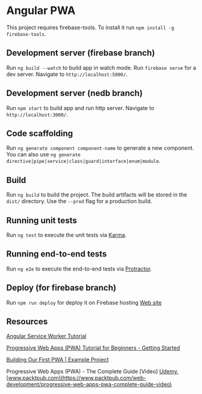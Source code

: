 # Angular PWA

This project requires firebase-tools. To install it run `npm install -g firebase-tools`.

## Development server (firebase branch)
Run `ng build --watch` to build app in watch mode.
Run `firebase serve` for a dev server. Navigate to `http://localhost:5000/`.

## Development server (nedb branch)

Run `npm start` to build app and run http server. Navigate to `http://localhost:3000/`.

## Code scaffolding

Run `ng generate component component-name` to generate a new component. You can also use `ng generate directive|pipe|service|class|guard|interface|enum|module`.

## Build

Run `ng build` to build the project. The build artifacts will be stored in the `dist/` directory. Use the `--prod` flag for a production build.

## Running unit tests

Run `ng test` to execute the unit tests via [Karma](https://karma-runner.github.io).

## Running end-to-end tests

Run `ng e2e` to execute the end-to-end tests via [Protractor](http://www.protractortest.org/).

## Deploy (for firebase branch)

Run `npm run deploy` for deploy it on Firebase hosting [Web site](https://angular-pwa-6dd1c.web.app)

## Resources

[Angular Service Worker Tutorial](https://www.youtube.com/watch?v=5YtNQJQu31Y)

[Progressive Web Apps (PWA) Tutorial for Beginners - Getting Started](https://www.youtube.com/watch?v=dap6yIe1uK4)

[Building Our First PWA | Example Project](https://www.youtube.com/watch?v=I3jTvWj8JrQ)

Progressive Web Apps (PWA) - The Complete Guide [Video] [Udemy](https://www.udemy.com/course/progressive-web-app-pwa-the-complete-guide/), [www.packtpub.com](https://www.packtpub.com/web-development/progressive-web-apps-pwa-complete-guide-video)